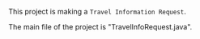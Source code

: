 This project is making a `Travel Information Request`.

The main file of the project is "TravelInfoRequest.java".
